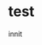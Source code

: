 <html lang="en">
<head>
  <meta charset="UTF-8">
<meta name="viewport" content="width=device-width, initial-scale=1.0">
  <link rel="stylesheet" href="styles.css">
                                                                     <title>Animation's Dumb Site</title>
                                                                     </head>
<body>
                                                                     <h1>test</h1>
  <a href="/contact.html"></a>
                                                                     <p>innit</p>
                                                                     </body>
                                                                     </html>
